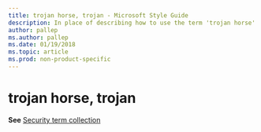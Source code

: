 ```yaml
---
title: trojan horse, trojan - Microsoft Style Guide
description: In place of describing how to use the term 'trojan horse' in Microsoft content, this article provides a link to the security term collection topic.
author: pallep
ms.author: pallep
ms.date: 01/19/2018
ms.topic: article
ms.prod: non-product-specific
---
```


# trojan horse, trojan

**See** [Security term collection](~/a-z-word-list-term-collections/term-collections/security-terms.md)
